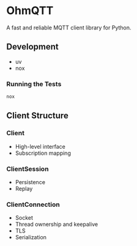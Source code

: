 # OhmQTT

A fast and reliable MQTT client library for Python.

## Development

* uv
* nox

### Running the Tests

```bash
nox
```

## Client Structure

### Client

* High-level interface
* Subscription mapping

### ClientSession

* Persistence
* Replay

### ClientConnection

* Socket
* Thread ownership and keepalive
* TLS
* Serialization
